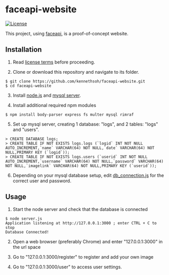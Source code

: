 # faceapi-website
[![License](https://img.shields.io/badge/License-BSD%203--Clause-blue.svg)](https://opensource.org/licenses/BSD-3-Clause)

This project, using <a href="https://github.com/justadudewhohacks/face-api.js/" target="_blank">faceapi</a>, is a proof-of-concept website.

## Installation
1. Read <a href="https://github.com/kennethsoh/faceapi-website/blob/master/LICENSE" target="_blank">license terms</a> before proceeding. 

2. Clone or download this repository and navigate to its folder.
```
$ git clone https://github.com/kennethsoh/faceapi-website.git
$ cd faceapi-website
```

3. Install <a href="https://nodejs.org/en/download/" target="_blank">node.js</a> and <a href="https://dev.mysql.com/downloads/mysql/" target="_blank">mysql server</a>.

4. Install additional required npm modules
```
$ npm install body-parser express fs multer mysql rimraf
```

5. Set up mysql server, creating 1 database: "logs", and 2 tables: "logs" and "users". 
```
> CREATE DATABASE logs;
> CREATE TABLE IF NOT EXISTS logs.logs (`logid` INT NOT NULL AUTO_INCREMENT,`name` VARCHAR(64) NOT NULL,`date` VARCHAR(64) NOT NULL,PRIMARY KEY (`logid`));
> CREATE TABLE IF NOT EXISTS logs.users (`userid` INT NOT NULL AUTO_INCREMENT,`username` VARCHAR(64) NOT NULL,`password` VARCHAR(64) NOT NULL,`imagelink` VARCHAR(64) NOT NULL,PRIMARY KEY (`userid`));
```

6. Depending on your mysql database setup, edit <a href="https://github.com/kennethsoh/faceapi-website/blob/master/db_connection.js" target="_blank">db_connection.js</a> for the correct user and password.


## Usage
1. Start the node server and check that the database is connected
```
$ node server.js
Application listening at http://127.0.0.1:3000 ; enter CTRL + C to stop
Database Connected!
```

2. Open a web browser (preferably Chrome) and enter "127.0.0.1:3000" in the url space

3. Go to "127.0.0.1:3000/register" to register and add your own image

4. Go to "127.0.0.1:3000/user" to access user settings.


